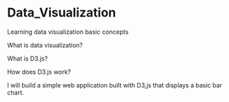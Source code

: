 # Data_Visualization
Learning data visualization basic concepts

What is data visualization?

What is D3.js?

How does D3.js work?

I will build a simple web application built with D3,js that displays a basic bar chart.
